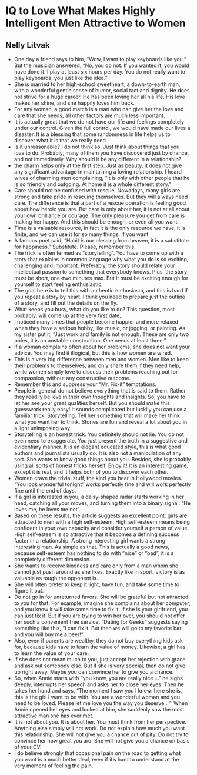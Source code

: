# IQ to Love What Makes Highly Intelligent Men Attractive to Women
## Nelly Litvak
- One day a friend says to him, “Wow, I want to play keyboards like you.” But the musician answered, “No, you do not. If you wanted it, you would have done it. I play at least six hours per day. You do not really want to play keyboards, you just like the idea.”
- She is married to her high-school sweetheart, a down-to-earth man, with a wonderful gentle sense of humor, social tact and dignity. He does not strive for a huge career. He has been loving her all his life. His love makes her shine, and she happily loves him back.
- For any woman, a good match is a man who can give her the love and care that she needs, all other factors are much less important.
- It is actually great that we do not have our life and feelings completely under our control. Given the full control, we would have made our lives a disaster. It is a blessing that some randomness in life helps us to discover what it is that we really need.
- Is it unreasonable? I do not think so. Just think about things that you love to do. Probably, many of them you have discovered just by chance, and not immediately. Why should it be any different in a relationship?
- the charm helps only at the first step. Just as beauty, it does not give any significant advantage in maintaining a loving relationship. I heard wives of charming men complaining, “It is only with other people that he is so friendly and outgoing. At home it is a whole different story.”
- Care should not be confused with rescue. Nowadays, many girls are strong and take pride in rescuing themselves. But they will always need care. The difference is that a part of a rescue operation is feeling good about how heroic you are. But care is only about her, it is not at all about your own brilliance or courage. The only pleasure you get from care is making her happy. And this should be enough, or even all you want.
- Time is a valuable resource, in fact it is the only resource we have, it is finite, and we can use it for so many things. If you want
- A famous poet said, “Habit is our blessing from heaven, it is a substitute for happiness.” Substitute. Please, remember this.
- The trick is often termed as “storytelling”. You have to come up with a story that explains in common language why what you do is so exciting, challenging and important. Preferably, the story should relate your intellectual passion to something that everybody knows. Plus, the story must be short, one-two minutes max. But it must be exciting enough for yourself to start feeling enthusiastic.
- The goal here is to tell this with authentic enthusiasm, and this is hard if you repeat a story by heart. I think you need to prepare just the outline of a story, and fill out the details on the fly.
- What keeps you busy, what do you like to do? This question, most probably, will come up at the very first date,
- I noticed many times that people become happier and more relaxed when they have a serious hobby, like music, or jogging, or painting. As my sister put it, “Just work and family is not enough. These are only two poles, it is an unstable construction. One needs at least three.”
- if a woman complains often about her problems, she does not want your advice. You may find it illogical, but this is how women are wired.
- This is a very big difference between men and women. Men like to keep their problems to themselves, and only share them if they need help, while women simply love to discuss their problems reaching out for compassion, without any constructive outcome.
- Remember this and suppress your “Mr. Fix-it” temptations.
- People in general do not believe everything that is said to them. Rather, they readily believe in their own thoughts and insights. So, you have to let her see your great qualities herself. But you should make this guesswork really easy! It sounds complicated but luckily you can use a familiar trick. Storytelling. Tell her something that will make her think what you want her to think. Stories are fun and reveal a lot about you in a light unimposing way.
- Storytelling is an honest trick. You definitely should not lie. You do not even need to exaggerate. You just present the truth in a suggestive and evidentiary manner. It is an elegant educated style, this is what good authors and journalists usually do. It is also not a manipulation of any sort. She wants to know good things about you. Besides, she is probably using all sorts of honest tricks herself. Enjoy it! It is an interesting game, except it is real, and it helps both of you to discover each other.
- Women crave the trivial stuff, the kind you hear in Hollywood movies. “You look wonderful tonight” works perfectly fine and will work perfectly fine until the end of days.
- if a girl is interested in you, a daisy-shaped radar starts working in her head, catching all your moves, and turning them into a binary signal: “He loves me, he loves me not”.
- Based on these results, the article suggests an excellent point: girls are attracted to men with a high self-esteem. High self-esteem means being confident in your own capacity and consider yourself a person of value.  High self-esteem is so attractive that it becomes a defining success factor in a relationship. A strong interesting girl wants a strong interesting man. As simple as that. This is actually a good news, because self-esteem has nothing to do with “nice” or “bad”, it is a completely different dimension.
- She wants to receive kindness and care only from a man whom she cannot just push around as she likes. Exactly like in sport, victory is as valuable as tough the opponent is.
- She will often prefer to keep it light, have fun, and take some time to figure it out.
- Do not go in for unreturned favors. She will be grateful but not attracted to you for that. For example, imagine she complains about her computer, and you know it will take some time to fix it. If she is your girlfriend, you can just fix it. But if you are trying to win her over, you should not offer her such a convenient free service. “Dating for Geeks” suggests saying something like this, “I can fix it. But then we will go to my favorite bar and you will buy me a beer!”
- Also, even if parents are wealthy, they do not buy everything kids ask for, because kids have to learn the value of money. Likewise, a girl has to learn the value of your care.
- If she does not mean much to you, just accept her rejection with grace and ask out somebody else. But if she is very special, then do not give up right away. Maybe you can convince her to give you a chance.
- So, when Annie starts with “you know, you are really nice …” he sighs deeply, interrupts her speech and asks her to close her eyes. Then he takes her hand and says, “The moment I saw you I knew: here she is, this is the girl I want to be with. You are a wonderful woman and you need to be loved. Please let me love you the way you deserve…”  When Annie opened her eyes and looked at him, she suddenly saw the most attractive man she has ever met.
- It is not about you. It is about her. You must think from her perspective. Anything else simply will not work. Do not explain how much you want this relationship. She will not give you a chance out of pity. Do not try to convince her how great you are. She will not give you a chance on basis of your CV.
- I do believe strongly that occasional pain on the road to getting what you want is a much better deal, even if it’s hard to understand at the very moment of feeling the pain.
